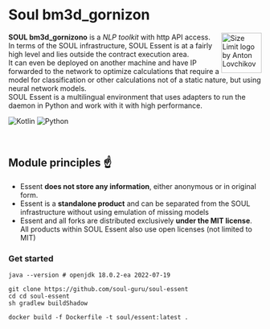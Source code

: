 # Soul bm3d_gornizon

<img src="https://i.ibb.co/gPqCvrh/Background.png" align="right"
alt="Size Limit logo by Anton Lovchikov" width="80" height="80">

**SOUL bm3d_gornizono** is a _NLP toolkit_ with http API access.</br>
In terms of the SOUL infrastructure, SOUL Essent is at a fairly high level and lies outside the contract execution area.</br>
It can even be deployed on another machine and have IP forwarded to the network to optimize calculations that require a model for classification or
other calculations not of a static nature, but using neural network models.</br>
SOUL Essent is a multilingual environment that uses adapters to run the daemon in Python and work with it with high performance.</br>

![Kotlin](https://img.shields.io/badge/kotlin-%237F52FF.svg?style=for-the-badge&logo=kotlin&logoColor=white)
![Python](https://img.shields.io/badge/python-3670A0?style=for-the-badge&logo=python&logoColor=ffdd54)

<br/>

## Module principles ☝️
- Essent **does not store any information**, either anonymous or in original form.
- Essent is a **standalone product** and can be separated from the SOUL infrastructure without using emulation of missing models
- Essent and all forks are distributed exclusively **under the MIT license**. All products within SOUL Essent also use open licenses (not limited to MIT)


### Get started
```shell
java --version # openjdk 18.0.2-ea 2022-07-19
```

```shell
git clone https://github.com/soul-guru/soul-essent
cd cd soul-essent
sh gradlew buildShadow

docker build -f Dockerfile -t soul/essent:latest .
```